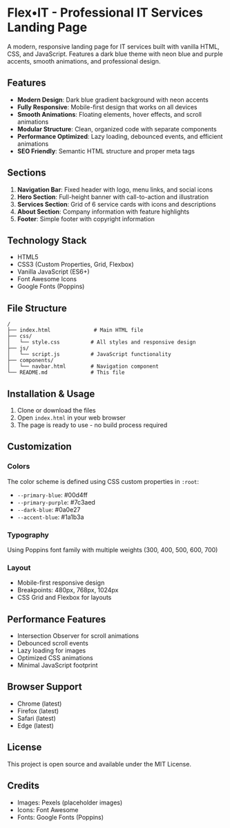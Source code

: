 # Flex•IT - Professional IT Services Landing Page

A modern, responsive landing page for IT services built with vanilla HTML, CSS, and JavaScript. Features a dark blue theme with neon blue and purple accents, smooth animations, and professional design.

## Features

- **Modern Design**: Dark blue gradient background with neon accents
- **Fully Responsive**: Mobile-first design that works on all devices
- **Smooth Animations**: Floating elements, hover effects, and scroll animations
- **Modular Structure**: Clean, organized code with separate components
- **Performance Optimized**: Lazy loading, debounced events, and efficient animations
- **SEO Friendly**: Semantic HTML structure and proper meta tags

## Sections

1. **Navigation Bar**: Fixed header with logo, menu links, and social icons
2. **Hero Section**: Full-height banner with call-to-action and illustration
3. **Services Section**: Grid of 6 service cards with icons and descriptions
4. **About Section**: Company information with feature highlights
5. **Footer**: Simple footer with copyright information

## Technology Stack

- HTML5
- CSS3 (Custom Properties, Grid, Flexbox)
- Vanilla JavaScript (ES6+)
- Font Awesome Icons
- Google Fonts (Poppins)

## File Structure

```
/
├── index.html              # Main HTML file
├── css/
│   └── style.css          # All styles and responsive design
├── js/
│   └── script.js          # JavaScript functionality
├── components/
│   └── navbar.html        # Navigation component
└── README.md              # This file
```

## Installation & Usage

1. Clone or download the files
2. Open `index.html` in your web browser
3. The page is ready to use - no build process required

## Customization

### Colors
The color scheme is defined using CSS custom properties in `:root`:
- `--primary-blue`: #00d4ff
- `--primary-purple`: #7c3aed
- `--dark-blue`: #0a0e27
- `--accent-blue`: #1a1b3a

### Typography
Using Poppins font family with multiple weights (300, 400, 500, 600, 700)

### Layout
- Mobile-first responsive design
- Breakpoints: 480px, 768px, 1024px
- CSS Grid and Flexbox for layouts

## Performance Features

- Intersection Observer for scroll animations
- Debounced scroll events
- Lazy loading for images
- Optimized CSS animations
- Minimal JavaScript footprint

## Browser Support

- Chrome (latest)
- Firefox (latest)
- Safari (latest)
- Edge (latest)

## License

This project is open source and available under the MIT License.

## Credits

- Images: Pexels (placeholder images)
- Icons: Font Awesome
- Fonts: Google Fonts (Poppins)